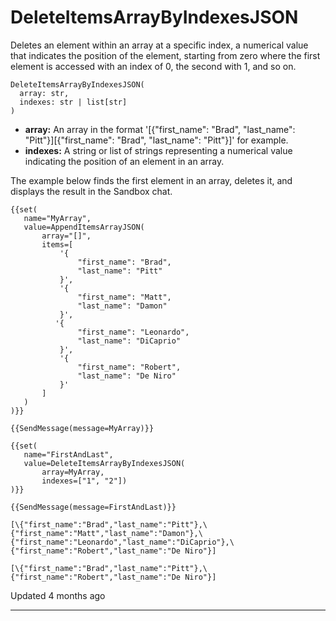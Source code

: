 # DeleteItemsArrayByIndexesJSON

Deletes an element within an array at a specific index, a numerical value that indicates the position of the element, starting from zero where the first element is accessed with an index of 0, the second with 1, and so on.

```
DeleteItemsArrayByIndexesJSON(
  array: str, 
  indexes: str | list[str]
)
```

*   **array:** An array in the format '\[{"first\_name": "Brad", "last\_name": "Pitt"}\]\[{"first\_name": "Brad", "last\_name": "Pitt"}\]' for example.
*   **indexes:** A string or list of strings representing a numerical value indicating the position of an element in an array.

The example below finds the first element in an array, deletes it, and displays the result in the Sandbox chat.

```
{{set(
   name="MyArray",
   value=AppendItemsArrayJSON(
       array="[]",
       items=[
           '{
               "first_name": "Brad",
               "last_name": "Pitt"
           }',
           '{
               "first_name": "Matt",
               "last_name": "Damon"
           }',
          '{
               "first_name": "Leonardo",
               "last_name": "DiCaprio"
           }',
           '{
               "first_name": "Robert",
               "last_name": "De Niro"
           }'
       ]
   )
)}}

{{SendMessage(message=MyArray)}}

{{set(
   name="FirstAndLast",
   value=DeleteItemsArrayByIndexesJSON(
       array=MyArray,
       indexes=["1", "2"])
)}}

{{SendMessage(message=FirstAndLast)}}
```

```
[\{"first_name":"Brad","last_name":"Pitt"},\{"first_name":"Matt","last_name":"Damon"},\{"first_name":"Leonardo","last_name":"DiCaprio"},\{"first_name":"Robert","last_name":"De Niro"}]

[\{"first_name":"Brad","last_name":"Pitt"},\{"first_name":"Robert","last_name":"De Niro"}]
```

  

Updated 4 months ago

* * *
